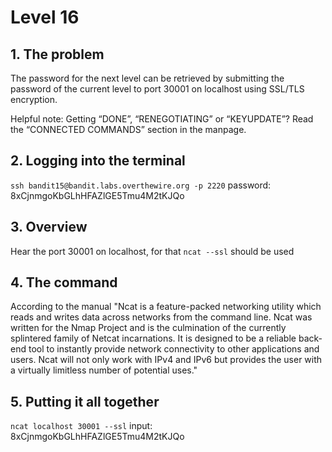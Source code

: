 # Level 16

## 1. The problem

The password for the next level can be retrieved by submitting the password of the current level to port 30001 on localhost using SSL/TLS encryption.

Helpful note: Getting “DONE”, “RENEGOTIATING” or “KEYUPDATE”? Read the “CONNECTED COMMANDS” section in the manpage.

## 2. Logging into the terminal

`ssh bandit15@bandit.labs.overthewire.org -p 2220`
password: 8xCjnmgoKbGLhHFAZlGE5Tmu4M2tKJQo

## 3. Overview

Hear the port 30001 on localhost, for that `ncat --ssl` should be used

## 4. The command

According to the manual
"Ncat is a feature-packed networking utility which reads and writes data across networks from the command
       line. Ncat was written for the Nmap Project and is the culmination of the currently splintered family of
       Netcat incarnations. It is designed to be a reliable back-end tool to instantly provide network connectivity
       to other applications and users. Ncat will not only work with IPv4 and IPv6 but provides the user with a
       virtually limitless number of potential uses."

## 5. Putting it all together

`ncat localhost 30001 --ssl`
input: 8xCjnmgoKbGLhHFAZlGE5Tmu4M2tKJQo
